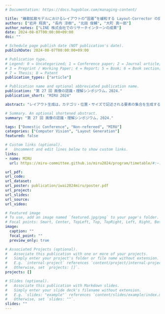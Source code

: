 ```yaml
---
# Documentation: https://docs.hugoblox.com/managing-content/

title: "離散拡散モデルにおけるレイアウトの“固着”を緩和する Layout-Corrector の提案"
authors: ["岩井 翔真", "長内 淳樹", "北田 俊輔", "大町 真一郎"]
author_notes: ["LINE 株式会社でのリサーチインターンの成果"]
date: 2024-08-07T00:00:00+09:00
doi: ""

# Schedule page publish date (NOT publication's date).
publishDate: 2024-08-07T00:00:00+09:00

# Publication type.
# Legend: 0 = Uncategorized; 1 = Conference paper; 2 = Journal article;
# 3 = Preprint / Working Paper; 4 = Report; 5 = Book; 6 = Book section;
# 7 = Thesis; 8 = Patent
publication_types: ["article"]

# Publication name and optional abbreviated publication name.
publication: "第 27 回 画像の認識・理解シンポジウム，2024."
publication_short: "MIRU 2024"

abstract: "レイアウト生成は，カテゴリ・位置・サイズで記述される要素の集合を生成するタスクである．人間が試行錯誤を通じてレイアウトを洗練させるのに対し，現在主流の離散拡散モデル(DDM) では一度生成された要素が固着し，修正されないことを示す．この課題に対して，本研究では不調和な要素を検出するLayout-Corrector (LC) を提案する．LC はDDM の生成結果を評価し，評価値の低い要素を初期化することで要素の固着を防ぐ．実験の結果，様々なDDM に対して提案手法は一貫した性能改善を達成した．"

# Summary. An optional shortened abstract.
summary: "第 27 回 画像の認識・理解シンポジウム，2024."

tags: ["Domestic Conference", "Non-refereed", "MIRU"]
categories: ["Computer Vision", "Layout Generation"]
featured: false

# Custom links (optional).
#   Uncomment and edit lines below to show custom links.
links:
- name: MIRU
  url: https://miru-committee.github.io/miru2024/program/timetable/#:~:text=%E7%BF%BC%EF%BC%88%E4%B8%AD%E9%83%A8%E5%A4%A7%EF%BC%89-,OS%2D1A%2D01%3A%20%E5%B2%A9%E4%BA%95%E7%BF%94%E7%9C%9F%20(%E6%9D%B1%E5%8C%97%E5%A4%A7)%2C%20%E9%95%B7%E5%86%85%E6%B7%B3%E6%A8%B9%2C%20%E5%8C%97%E7%94%B0%E4%BF%8A%E8%BC%94%20(LINE%E3%83%A4%E3%83%95%E3%83%BC)%2C%20%E5%A4%A7%E7%94%BA%E7%9C%9F%E4%B8%80%E9%83%8E%20(%E6%9D%B1%E5%8C%97%E5%A4%A7)%2C%20%E2%80%9CLayout%2DCorrector%3A%20Alleviating%20Layout%20Sticking%20Phenomenon%20in%20Discrete%20Diffusion%20Model%E2%80%9D,-OS%2D1A%2D02

url_pdf:
url_code:
url_dataset:
url_poster: publication/iwai2024miru/poster.pdf
url_project:
url_slides:
url_source:
url_video:

# Featured image
# To use, add an image named `featured.jpg/png` to your page's folder. 
# Focal points: Smart, Center, TopLeft, Top, TopRight, Left, Right, BottomLeft, Bottom, BottomRight.
image:
  caption: ""
  focal_point: ""
  preview_only: true

# Associated Projects (optional).
#   Associate this publication with one or more of your projects.
#   Simply enter your project's folder or file name without extension.
#   E.g. `internal-project` references `content/project/internal-project/index.md`.
#   Otherwise, set `projects: []`.
projects: []

# Slides (optional).
#   Associate this publication with Markdown slides.
#   Simply enter your slide deck's filename without extension.
#   E.g. `slides: "example"` references `content/slides/example/index.md`.
#   Otherwise, set `slides: ""`.
slides: ""
---
```

